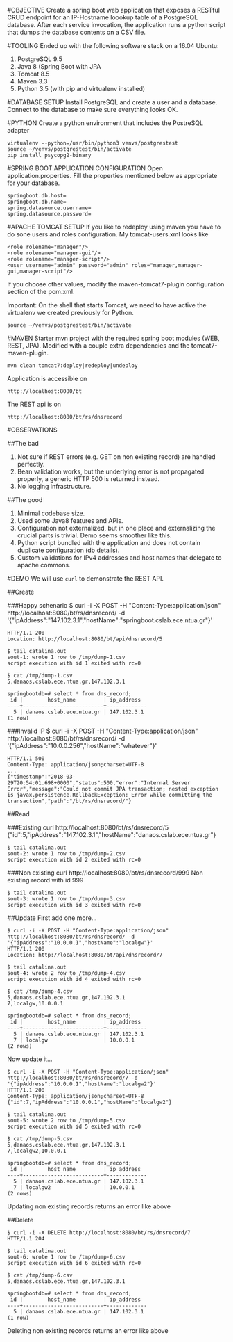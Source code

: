 #OBJECTIVE
Create a spring boot web application that exposes a RESTful CRUD endpoint for an IP-Hostname loookup table of a PostgreSQL database. 
After each service invocation, the application runs a python script that dumps the database contents on a CSV file.

#TOOLING
Ended up with the following software stack on a 16.04 Ubuntu:
1. PostgreSQL 9.5
2. Java 8 (Spring Boot with JPA
3. Tomcat 8.5
4. Maven 3.3
5. Python 3.5 (with pip and virtualenv installed)

#DATABASE SETUP
Install PostgreSQL and create a user and a database. Connect to the database to make sure everything looks OK.

#PYTHON
Create a python environment that includes the PostreSQL adapter

	virtualenv --python=/usr/bin/python3 venvs/postgrestest
	source ~/venvs/postgrestest/bin/activate
	pip install psycopg2-binary

#SPRING BOOT APPLICATION CONFIGURATION
Open application.properties. Fill the properties mentioned below as appropriate for your database. 

	springboot.db.host=
	springboot.db.name=
	spring.datasource.username=
	spring.datasource.password=

#APACHE TOMCAT SETUP
 If you like to redeploy using maven you have to do sone users and roles configuration. My tomcat-users.xml looks like
 
	<role rolename="manager"/>
    <role rolename="manager-gui"/>
    <role rolename="manager-script"/>
    <user username="admin" password="admin" roles="manager,manager-gui,manager-script"/>
        
If you choose other values, modify the maven-tomcat7-plugin configuration section of the pom.xml.

Important: On the shell that starts Tomcat, we need to have active the virtualenv we created previously for Python.

	source ~/venvs/postgrestest/bin/activate

#MAVEN
Starter mvn project with the required spring boot modules (WEB, REST, JPA). Modified with a couple extra dependencies and the tomcat7-maven-plugin.

	mvn clean tomcat7:deploy|redeploy|undeploy

Application is accessible on 

	http://localhost:8080/bt
	 
The REST api is on 
	
	http://localhost:8080/bt/rs/dnsrecord

#OBSERVATIONS

##The bad
1. Not sure if REST errors (e.g. GET on non existing record) are handled perfectly.
2. Bean validation works, but the underlying error is not propagated properly, a generic HTTP 500 is returned instead.
3. No logging infrastructure.

##The good
1. Minimal codebase size.
2. Used some Java8 features and APIs.
3. Configuration not externalized, but in one place and externalizing the crucial parts is trivial. Demo seems smoother like this. 
3. Python script bundled with the application and does not contain duplicate configuration (db details).
4. Custom validations for IPv4 addresses and host names that delegate to apache commons.

#DEMO
We will use `curl` to demonstrate the REST API. 

##Create

###Happy schenario
	$ curl -i -X POST -H "Content-Type:application/json" http://localhost:8080/bt/rs/dnsrecord/ -d '{"ipAddress":"147.102.3.1","hostName":"springboot.cslab.ece.ntua.gr"}'

	HTTP/1.1 200 
	Location: http://localhost:8080/bt/api/dnsrecord/5
	
	$ tail catalina.out
	sout-1: wrote 1 row to /tmp/dump-1.csv
	script execution with id 1 exited with rc=0

	$ cat /tmp/dump-1.csv
	5,danaos.cslab.ece.ntua.gr,147.102.3.1
	
	springbootdb=# select * from dns_record;
	 id |        host_name         | ip_address  
	----+--------------------------+-------------
	  5 | danaos.cslab.ece.ntua.gr | 147.102.3.1
	(1 row)

###Invalid IP
	$ curl -i -X POST -H "Content-Type:application/json" http://localhost:8080/bt/rs/dnsrecord/ -d '{"ipAddress":"10.0.0.256","hostName":"whatever"}'
	
	HTTP/1.1 500 
	Content-Type: application/json;charset=UTF-8
	...
	{"timestamp":"2018-03-29T20:54:01.698+0000","status":500,"error":"Internal Server Error","message":"Could not commit JPA transaction; nested exception is javax.persistence.RollbackException: Error while committing the transaction","path":"/bt/rs/dnsrecord/"}

##Read

###Existing
	curl http://localhost:8080/bt/rs/dnsrecord/5
	{"id":5,"ipAddress":"147.102.3.1","hostName":"danaos.cslab.ece.ntua.gr"}
	
	$ tail catalina.out
	sout-2: wrote 1 row to /tmp/dump-2.csv
	script execution with id 2 exited with rc=0
	
###Non existing
	curl http://localhost:8080/bt/rs/dnsrecord/999
	Non existing record with id 999
	
	$ tail catalina.out
	sout-3: wrote 1 row to /tmp/dump-3.csv
	script execution with id 3 exited with rc=0
	
##Update
First add one more...

	$ curl -i -X POST -H "Content-Type:application/json" http://localhost:8080/bt/rs/dnsrecord/ -d '{"ipAddress":"10.0.0.1","hostName":"localgw"}'
	HTTP/1.1 200 
	Location: http://localhost:8080/bt/api/dnsrecord/7
	
	$ tail catalina.out
	sout-4: wrote 2 row to /tmp/dump-4.csv
	script execution with id 4 exited with rc=0

	$ cat /tmp/dump-4.csv
	5,danaos.cslab.ece.ntua.gr,147.102.3.1
	7,localgw,10.0.0.1
	
	springbootdb=# select * from dns_record;
	 id |        host_name         | ip_address  
	----+--------------------------+-------------
	  5 | danaos.cslab.ece.ntua.gr | 147.102.3.1
	  7 | localgw                  | 10.0.0.1
	(2 rows)
	
Now update it...

	$ curl -i -X POST -H "Content-Type:application/json" http://localhost:8080/bt/rs/dnsrecord/7 -d '{"ipAddress":"10.0.0.1","hostName":"localgw2"}'
	HTTP/1.1 200 
	Content-Type: application/json;charset=UTF-8
	{"id":7,"ipAddress":"10.0.0.1","hostName":"localgw2"}

	$ tail catalina.out
	sout-5: wrote 2 row to /tmp/dump-5.csv
	script execution with id 5 exited with rc=0
	
	$ cat /tmp/dump-5.csv
	5,danaos.cslab.ece.ntua.gr,147.102.3.1
	7,localgw2,10.0.0.1
	
	springbootdb=# select * from dns_record;
	 id |        host_name         | ip_address  
	----+--------------------------+-------------
	  5 | danaos.cslab.ece.ntua.gr | 147.102.3.1
	  7 | localgw2                 | 10.0.0.1
	(2 rows)

Updating non existing records returns an error like above

##Delete

	$ curl -i -X DELETE http://localhost:8080/bt/rs/dnsrecord/7
	HTTP/1.1 204
	
	$ tail catalina.out
	sout-6: wrote 1 row to /tmp/dump-6.csv
	script execution with id 6 exited with rc=0
	
	$ cat /tmp/dump-6.csv
	5,danaos.cslab.ece.ntua.gr,147.102.3.1
	
	springbootdb=# select * from dns_record;
	 id |        host_name         | ip_address  
	----+--------------------------+-------------
	  5 | danaos.cslab.ece.ntua.gr | 147.102.3.1
	(1 row)
	
Deleting non existing records returns an error like above